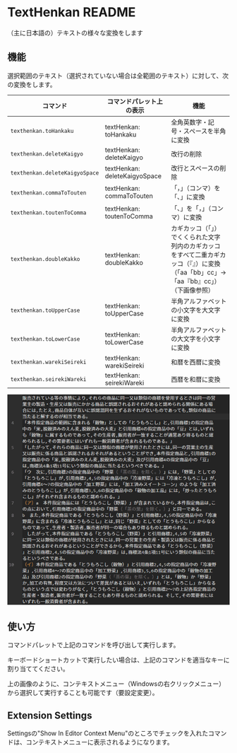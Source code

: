 # TextHenkan README
（主に日本語の）テキストの様々な変換をします

## 機能
選択範囲のテキスト（選択されていない場合は全範囲のテキスト）に対して、次の変換をします。

|コマンド|コマンドパレット上の表示|機能|
|---|---|---|
|`texthenkan.toHankaku`|textHenkan: toHankaku| 全角英数字・記号・スペースを半角に変換|
|`texthenkan.deleteKaigyo`|textHenkan: deleteKaigyo| 改行の削除|
|`texthenkan.deleteKaigyoSpace`|textHenkan: deleteKaigyoSpace| 改行とスペースの削除|
|`texthenkan.commaToTouten`|textHenkan: commaToTouten| 「，」（コンマ）を「、」に変換|
|`texthenkan.toutenToComma`|textHenkan: toutenToComma| 「、」を「，」（コンマ）に変換|
|`texthenkan.doubleKakko`|textHenkan: doubleKakko| カギカッコ（「」）でくくられた文字列内のカギカッコをすべて二重カギカッコ（『』）に変換（「aa「bb」cc」→「aa『bb』cc」）（下画像参照）|
|`texthenkan.toUpperCase`|textHenkan: toUpperCase| 半角アルファベットの小文字を大文字に変換|
|`texthenkan.toLowerCase`|textHenkan: toLowerCase| 半角アルファベットの大文字を小文字に変換|
|`texthenkan.warekiSeireki`|textHenkan: warekiSeireki| 和暦を西暦に変換|
|`texthenkan.seirekiWareki`|textHenkan: seirekiWareki| 西暦を和暦に変換|


![](./gif/doublekakko.gif)


## 使い方
コマンドパレットで上記のコマンドを呼び出して実行します。

キーボードショートカットで実行したい場合は、上記のコマンドを適当なキーに割り当ててください。

上の画像のように、コンテキストメニュー（Windowsの右クリックメニュー）から選択して実行することも可能です（要設定変更）。

## Extension Settings
Settingsの"Show In Editor Context Menu"のところでチェックを入れたコマンドは、コンテキストメニューに表示されるようになります。
